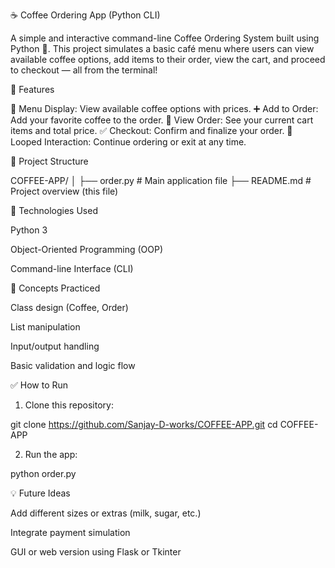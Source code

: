 ☕ Coffee Ordering App (Python CLI)

A simple and interactive command-line Coffee Ordering System built using Python 🐍.
This project simulates a basic café menu where users can view available coffee options, add items to their order, view the cart, and proceed to checkout — all from the terminal!

🚀 Features

🧾 Menu Display: View available coffee options with prices.
➕ Add to Order: Add your favorite coffee to the order.
🛒 View Order: See your current cart items and total price.
✅ Checkout: Confirm and finalize your order.
🔄 Looped Interaction: Continue ordering or exit at any time.


📂 Project Structure

COFFEE-APP/
│
├── order.py         # Main application file
├── README.md        # Project overview (this file)


📌 Technologies Used

Python 3

Object-Oriented Programming (OOP)

Command-line Interface (CLI)

🧠 Concepts Practiced

Class design (Coffee, Order)

List manipulation

Input/output handling

Basic validation and logic flow

✅ How to Run

1. Clone this repository:

git clone https://github.com/Sanjay-D-works/COFFEE-APP.git
cd COFFEE-APP

2. Run the app:

python order.py

💡 Future Ideas

Add different sizes or extras (milk, sugar, etc.)

Integrate payment simulation

GUI or web version using Flask or Tkinter
